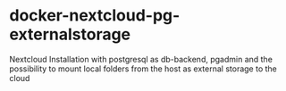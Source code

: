 # docker-nextcloud-pg-externalstorage
Nextcloud Installation with postgresql as db-backend, pgadmin and the possibility to mount local folders from the host as external storage to the cloud
